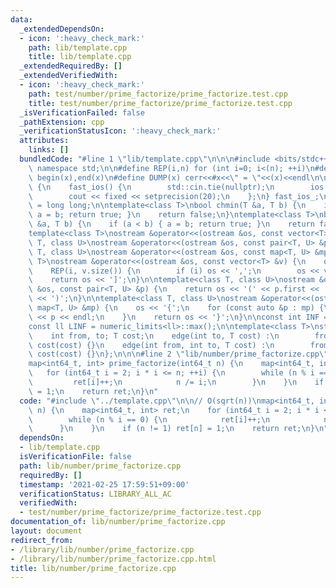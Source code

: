 ```yaml
---
data:
  _extendedDependsOn:
  - icon: ':heavy_check_mark:'
    path: lib/template.cpp
    title: lib/template.cpp
  _extendedRequiredBy: []
  _extendedVerifiedWith:
  - icon: ':heavy_check_mark:'
    path: test/number/prime_factorize/prime_factorize.test.cpp
    title: test/number/prime_factorize/prime_factorize.test.cpp
  _isVerificationFailed: false
  _pathExtension: cpp
  _verificationStatusIcon: ':heavy_check_mark:'
  attributes:
    links: []
  bundledCode: "#line 1 \"lib/template.cpp\"\n\n\n#include <bits/stdc++.h>\nusing\
    \ namespace std;\n\n#define REP(i,n) for (int i=0; i<(n); ++i)\n#define ALL(x)\
    \ begin(x),end(x)\n#define DUMP(x) cerr<<#x<<\" = \"<<(x)<<endl\n\nstruct fast_ios\
    \ {\n    fast_ios() {\n        std::cin.tie(nullptr);\n        ios::sync_with_stdio(false);\n\
    \        cout << fixed << setprecision(20);\n    };\n} fast_ios_;\n\nusing ll\
    \ = long long;\n\ntemplate<class T>\nbool chmin(T &a, T b) {\n    if (a > b) {\
    \ a = b; return true; }\n    return false;\n}\ntemplate<class T>\nbool chmax(T\
    \ &a, T b) {\n    if (a < b) { a = b; return true; }\n    return false;\n}\n\n\
    template<class T>\nostream &operator<<(ostream &os, const vector<T> &v);\ntemplate<class\
    \ T, class U>\nostream &operator<<(ostream &os, const pair<T, U> &p);\ntemplate<class\
    \ T, class U>\nostream &operator<<(ostream &os, const map<T, U> &mp);\n\ntemplate<class\
    \ T>\nostream &operator<<(ostream &os, const vector<T> &v) {\n    os << '[';\n\
    \    REP(i, v.size()) {\n        if (i) os << ',';\n        os << v[i];\n    }\n\
    \    return os << ']';\n}\n\ntemplate<class T, class U>\nostream &operator<<(ostream\
    \ &os, const pair<T, U> &p) {\n    return os << '(' << p.first << ' ' << p.second\
    \ << ')';\n}\n\ntemplate<class T, class U>\nostream &operator<<(ostream &os, const\
    \ map<T, U> &mp) {\n    os << '{';\n    for (const auto &p : mp) {\n        os\
    \ << p << endl;\n    }\n    return os << '}';\n}\n\nconst int INF = numeric_limits<int>::max();\n\
    const ll LINF = numeric_limits<ll>::max();\n\ntemplate<class T>\nstruct edge {\n\
    \    int from, to; T cost;\n    edge(int to, T cost) :\n        from(-1), to(to),\
    \ cost(cost) {}\n    edge(int from, int to, T cost) :\n        from(from), to(to),\
    \ cost(cost) {}\n};\n\n\n#line 2 \"lib/number/prime_factorize.cpp\"\n\n// O(sqrt(n))\n\
    map<int64_t, int> prime_factorize(int64_t n) {\n    map<int64_t, int> ret;\n \
    \   for (int64_t i = 2; i * i <= n; ++i) {\n        while (n % i == 0) {\n   \
    \         ret[i]++;\n            n /= i;\n        }\n    }\n    if (n != 1) ret[n]\
    \ = 1;\n    return ret;\n}\n"
  code: "#include \"../template.cpp\"\n\n// O(sqrt(n))\nmap<int64_t, int> prime_factorize(int64_t\
    \ n) {\n    map<int64_t, int> ret;\n    for (int64_t i = 2; i * i <= n; ++i) {\n\
    \        while (n % i == 0) {\n            ret[i]++;\n            n /= i;\n  \
    \      }\n    }\n    if (n != 1) ret[n] = 1;\n    return ret;\n}\n"
  dependsOn:
  - lib/template.cpp
  isVerificationFile: false
  path: lib/number/prime_factorize.cpp
  requiredBy: []
  timestamp: '2021-02-25 17:59:51+09:00'
  verificationStatus: LIBRARY_ALL_AC
  verifiedWith:
  - test/number/prime_factorize/prime_factorize.test.cpp
documentation_of: lib/number/prime_factorize.cpp
layout: document
redirect_from:
- /library/lib/number/prime_factorize.cpp
- /library/lib/number/prime_factorize.cpp.html
title: lib/number/prime_factorize.cpp
---
```

